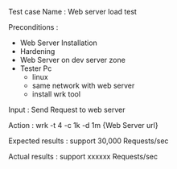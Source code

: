 Test case Name : Web server load test 

Preconditions : 
- Web Server Installation 
- Hardening
- Web Server on dev server zone
- Tester Pc
   - linux
   - same network with web server
   - install wrk tool

Input : Send Request to web server

Action : wrk -t 4 -c 1k -d 1m {Web Server url}

Expected results : support 30,000 Requests/sec

Actual results : support xxxxxx Requests/sec

